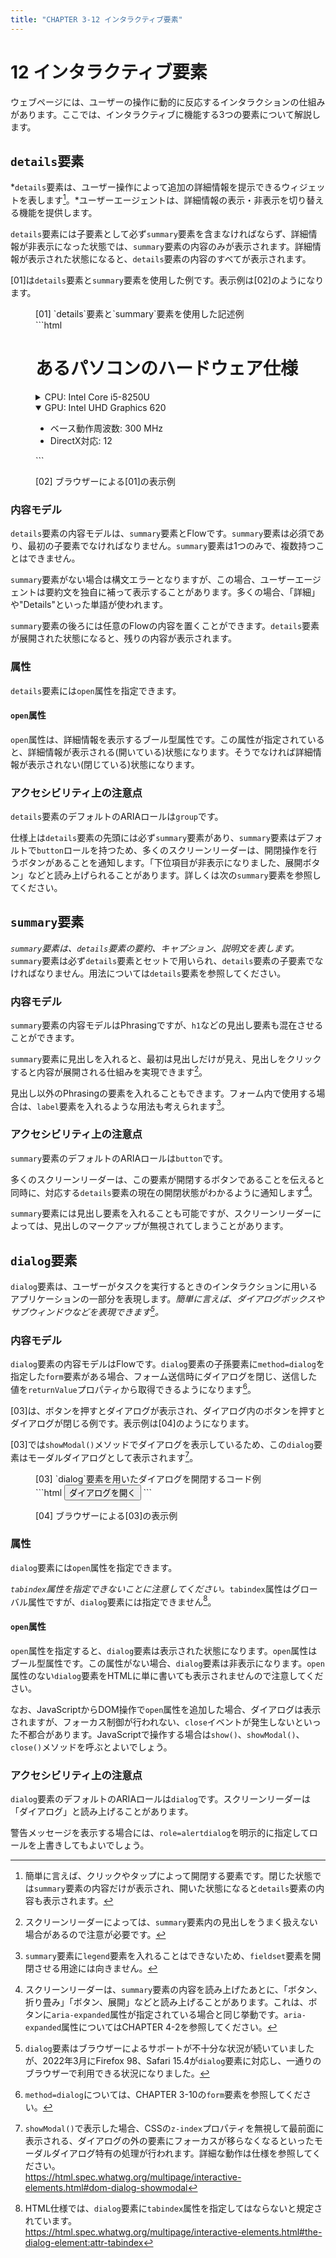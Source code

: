 ```yaml
---
title: "CHAPTER 3-12 インタラクティブ要素"
---
```


# <span class="number">12</span> インタラクティブ要素

ウェブページには、ユーザーの操作に動的に反応するインタラクションの仕組みがあります。ここでは、インタラクティブに機能する3つの要素について解説します。

## `details`要素

*`details`要素は、ユーザー操作によって追加の詳細情報を提示できるウィジェットを表します[^1]。*ユーザーエージェントは、詳細情報の表示・非表示を切り替える機能を提供します。

[^1]: 簡単に言えば、クリックやタップによって開閉する要素です。閉じた状態では`summary`要素の内容だけが表示され、開いた状態になると`details`要素の内容も表示されます。

`details`要素には子要素として必ず`summary`要素を含まなければならず、詳細情報が非表示になった状態では、`summary`要素の内容のみが表示されます。詳細情報が表示された状態になると、`details`要素の内容のすべてが表示されます。

[01]は`details`要素と`summary`要素を使用した例です。表示例は[02]のようになります。

<figure>
<figcaption>[01] `details`要素と`summary`要素を使用した記述例</figcaption>
```html
<h1>あるパソコンのハードウェア仕様</h1>
<details>
  <summary>CPU: Intel Core i5-8250U</summary>
  <ul>
    <li>発売日: 2017年第3四半期</li>
    <li>ベース動作周波数: 1.60 GHz</li>
  </ul>
</details>

<details open>
  <summary>GPU: Intel UHD Graphics 620</summary>
  <ul>
    <li>ベース動作周波数: 300 MHz</li>
    <li>DirectX対応: 12</li>
  </ul>
</details>
```
</figure>

<figure>
<figcaption>[02] ブラウザーによる[01]の表示例</figcaption>
<img src="../image/C3_12_02_1C.png" alt="" />
</figure>

### 内容モデル

`details`要素の内容モデルは、`summary`要素とFlowです。`summary`要素は必須であり、最初の子要素でなければなりません。`summary`要素は1つのみで、複数持つことはできません。

`summary`要素がない場合は構文エラーとなりますが、この場合、ユーザーエージェントは要約文を独自に補って表示することがあります。多くの場合、「詳細」や"Details"といった単語が使われます。

`summary`要素の後ろには任意のFlowの内容を置くことができます。`details`要素が展開された状態になると、残りの内容が表示されます。

### 属性

`details`要素には`open`属性を指定できます。

#### `open`属性

`open`属性は、詳細情報を表示するブール型属性です。この属性が指定されていると、詳細情報が表示される(開いている)状態になります。そうでなければ詳細情報が表示されない(閉じている)状態になります。

### アクセシビリティ上の注意点

`details`要素のデフォルトのARIAロールは`group`です。

仕様上は`details`要素の先頭には必ず`summary`要素があり、`summary`要素はデフォルトで`button`ロールを持つため、多くのスクリーンリーダーは、開閉操作を行うボタンがあることを通知します。「下位項目が非表示になりました、展開ボタン」などと読み上げられることがあります。詳しくは次の`summary`要素を参照してください。

## `summary`要素

*`summary`要素は、`details`要素の要約、キャプション、説明文を表します。*`summary`要素は必ず`details`要素とセットで用いられ、`details`要素の子要素でなければなりません。用法については`details`要素を参照してください。

### 内容モデル

`summary`要素の内容モデルはPhrasingですが、`h1`などの見出し要素も混在させることができます。

`summary`要素に見出しを入れると、最初は見出しだけが見え、見出しをクリックすると内容が展開される仕組みを実現できます[^2]。

[^2]: スクリーンリーダーによっては、`summary`要素内の見出しをうまく扱えない場合があるので注意が必要です。

見出し以外のPhrasingの要素を入れることもできます。フォーム内で使用する場合は、`label`要素を入れるような用法も考えられます[^3]。

[^3]: `summary`要素に`legend`要素を入れることはできないため、`fieldset`要素を開閉させる用途には向きません。

### アクセシビリティ上の注意点

`summary`要素のデフォルトのARIAロールは`button`です。

多くのスクリーンリーダーは、この要素が開閉するボタンであることを伝えると同時に、対応する`details`要素の現在の開閉状態がわかるように通知します[^4]。

[^4]: スクリーンリーダーは、`summary`要素の内容を読み上げたあとに、「ボタン、折り畳み」「ボタン、展開」などと読み上げることがあります。これは、ボタンに`aria-expanded`属性が指定されている場合と同じ挙動です。`aria-expanded`属性についてはCHAPTER 4-2を参照してください。

`summary`要素には見出し要素を入れることも可能ですが、スクリーンリーダーによっては、見出しのマークアップが無視されてしまうことがあります。

## `dialog`要素

`dialog`要素は、ユーザーがタスクを実行するときのインタラクションに用いるアプリケーションの一部分を表現します。*簡単に言えば、ダイアログボックスやサブウィンドウなどを表現できます[^5]。*

[^5]: `dialog`要素はブラウザーによるサポートが不十分な状況が続いていましたが、2022年3月にFirefox 98、Safari 15.4が`dialog`要素に対応し、一通りのブラウザーで利用できる状況になりました。

### 内容モデル

`dialog`要素の内容モデルはFlowです。`dialog`要素の子孫要素に`method=dialog`を指定した`form`要素がある場合、フォーム送信時にダイアログを閉じ、送信した値を`returnValue`プロパティから取得できるようになります[^6]。

[^6]: `method=dialog`については、CHAPTER 3-10の`form`要素<!--(P209)-->を参照してください。

[03]は、ボタンを押すとダイアログが表示され、ダイアログ内のボタンを押すとダイアログが閉じる例です。表示例は[04]のようになります。

[03]では`showModal()`メソッドでダイアログを表示しているため、この`dialog`要素はモーダルダイアログとして表示されます[^7]。

[^7]: `showModal()`で表示した場合、CSSの`z-index`プロパティを無視して最前面に表示される、ダイアログの外の要素にフォーカスが移らなくなるといったモーダルダイアログ特有の処理が行われます。詳細な動作は仕様を参照してください。\
<https://html.spec.whatwg.org/multipage/interactive-elements.html#dom-dialog-showmodal>

<figure>
<figcaption>[03] `dialog`要素を用いたダイアログを開閉するコード例</figcaption>
```html
<dialog id="confirm_dialog">
  <form method="dialog">
    <p>OKですか?</p>
    <button type="submit" value="OK">OK</button>
    <button type="submit" value="Cancel">Cancel</button>
  </form>
</dialog>
<script>
const dialog = document.getElementById('confirm_dialog');
const dialogOpen = () => {
  dialog.showModal();
};
dialog.onclose = () => {
  alert(dialog.returnValue);
};
</script>
<button type="button" onclick="dialogOpen()">ダイアログを開く</button>
```
</figure>

<figure>
<figcaption>[04] ブラウザーによる[03]の表示例</figcaption>
<img src="../image/C3_12_04_1C.png" alt="" />
</figure>

### 属性

`dialog`要素には`open`属性を指定できます。

*`tabindex`属性を指定できないことに注意してください。*`tabindex`属性はグローバル属性ですが、`dialog`要素には指定できません[^8]。

[^8]: HTML仕様では、`dialog`要素に`tabindex`属性を指定してはならないと規定されています。\
<https://html.spec.whatwg.org/multipage/interactive-elements.html#the-dialog-element:attr-tabindex>

#### `open`属性

`open`属性を指定すると、`dialog`要素は表示された状態になります。`open`属性はブール型属性です。この属性がない場合、`dialog`要素は非表示になります。`open`属性のない`dialog`要素をHTMLに単に書いても表示されませんので注意してください。

なお、JavaScriptからDOM操作で`open`属性を追加した場合、ダイアログは表示されますが、フォーカス制御が行われない、`close`イベントが発生しないといった不都合があります。JavaScriptで操作する場合は`show()`、`showModal()`、`close()`メソッドを呼ぶとよいでしょう。

### アクセシビリティ上の注意点

`dialog`要素のデフォルトのARIAロールは`dialog`です。スクリーンリーダーは「ダイアログ」と読み上げることがあります。

警告メッセージを表示する場合には、`role=alertdialog`を明示的に指定してロールを上書きしてもよいでしょう。
